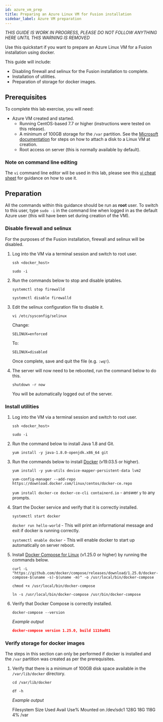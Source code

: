 ```yaml
---
id: azure_vm_prep
title: Preparing an Azure Linux VM for Fusion installation
sidebar_label: Azure VM preparation
---
```


_THIS GUIDE IS WORK IN PROGRESS, PLEASE DO NOT FOLLOW ANYTHING HERE UNTIL THIS WARNING IS REMOVED_

Use this quickstart if you want to prepare an Azure Linux VM for a Fusion installation using docker.

This guide will include:

* Disabling firewall and selinux for the Fusion installation to complete.
* Installation of utilities.
* Preparation of storage for docker images.

## Prerequisites

[//]: <Issues with running out of disk space because of docker images filling up the root partition (see DAP-134). As such, we suggest adding a data disk for storage.>

To complete this lab exercise, you will need:

* Azure VM created and started.
  * Running CentOS-based 7.7 or higher (instructions were tested on this release).
  * A minimum of 100GB storage for the `/var` partition. See the [Microsoft documentation](https://docs.microsoft.com/en-us/azure/virtual-machines/linux/tutorial-manage-disks#attach-disk-at-vm-creation) for steps on how to attach a disk to a Linux VM at creation.
  * Root access on server (this is normally available by default).

###  Note on command line editing

The `vi` command line editor will be used in this lab, please see this [vi cheat sheet](https://ryanstutorials.net/linuxtutorial/cheatsheetvi.php) for guidance on how to use it.

## Preparation

All the commands within this guidance should be run as **root** user. To switch to this user, type `sudo -i` in the command line when logged in as the default Azure user (this will have been set during creation of the VM).

### Disable firewall and selinux

For the purposes of the Fusion installation, firewall and selinux will be disabled.

1. Log into the VM via a terminal session and switch to root user.

   `ssh <docker_host>`

   `sudo -i`

2. Run the commands below to stop and disable iptables.

   `systemctl stop firewalld`

   `systemctl disable firewalld`

3. Edit the selinux configuration file to disable it.

   `vi /etc/sysconfig/selinux`

   Change:

   `SELINUX=enforced`

   To:

   `SELINUX=disabled`

   Once complete, save and quit the file (e.g. `:wq!`).

4. The server will now need to be rebooted, run the command below to do this.

   `shutdown -r now`

   You will be automatically logged out of the server.

### Install utilities

1. Log into the VM via a terminal session and switch to root user.

   `ssh <docker_host>`

   `sudo -i`

[//]: <JDK dependency for the 'wandocker.run' script>

2. Run the command below to install Java 1.8 and Git.

   `yum install -y java-1.8.0-openjdk.x86_64 git`

3. Run the commands below to install [Docker](https://docs.docker.com/install/) (v19.03.5 or higher).

   `yum install -y yum-utils device-mapper-persistent-data lvm2`

   `yum-config-manager --add-repo https://download.docker.com/linux/centos/docker-ce.repo`

   `yum install docker-ce docker-ce-cli containerd.io` - answer `y` to any prompts.

4. Start the Docker service and verify that it is correctly installed.

   `systemctl start docker`

   `docker run hello-world` - This will print an informational message and exit if docker is running correctly.

   `systemctl enable docker` - This will enable docker to start up automatically on server reboot.

5. Install [Docker Compose for Linux](https://docs.docker.com/compose/install/#install-compose) (v1.25.0 or higher) by running the commands below.

   `curl -L "https://github.com/docker/compose/releases/download/1.25.0/docker-compose-$(uname -s)-$(uname -m)" -o /usr/local/bin/docker-compose`

   `chmod +x /usr/local/bin/docker-compose`

   `ln -s /usr/local/bin/docker-compose /usr/bin/docker-compose`

6. Verify that Docker Compose is correctly installed.

   `docker-compose --version`

   _Example output_
   ```json
   docker-compose version 1.25.0, build 1110ad01
   ```

### Verify storage for docker images

The steps in this section can only be performed if docker is installed and the `/var` partition was created as per the prerequisites.

1. Verify that there is a minimum of 100GB disk space available in the `/var/lib/docker` directory.

   `cd /var/lib/docker`

   `df -h`

   _Example output_

   Filesystem                 Size  Used Avail Use% Mounted on
   /dev/sdc1                  128G   18G  118G   4% /var
